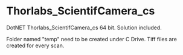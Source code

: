# Thorlabs_ScientifCamera_cs
DotNET Thorlabs_ScientifCamera_cs
64 bit.
Solution included.

Folder named "temp" need to be created under C Drive. Tiff files are created for every scan.
